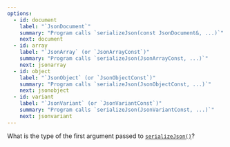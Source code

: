 ```yaml
---
options:
  - id: document
    label: "`JsonDocument`"
    summary: "Program calls `serializeJson(const JsonDocument&, ...)`"
    next: document
  - id: array
    label: "`JsonArray` (or `JsonArrayConst`)"
    summary: "Program calls `serializeJson(JsonArrayConst, ...)`"
    next: jsonarray
  - id: object
    label: "`JsonObject` (or `JsonObjectConst`)"
    summary: "Program calls `serializeJson(JsonObjectConst, ...)`"
    next: jsonobject
  - id: variant
    label: "`JsonVariant` (or `JsonVariantConst`)"
    summary: "Program calls `serializeJson(JsonVariantConst, ...)`"
    next: jsonvariant
---
```


What is the type of the first argument passed to [`serializeJson()`](/v6/api/json/serializejson/)?